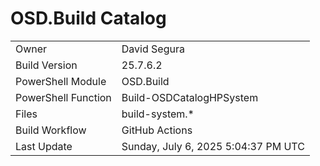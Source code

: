﻿# OSD.Build Catalog

| | |
|-|-|
| Owner | David Segura |
| Build Version | 25.7.6.2 |
| PowerShell Module | OSD.Build |
| PowerShell Function | Build-OSDCatalogHPSystem |
| Files | build-system.* |
| Build Workflow | GitHub Actions |
| Last Update | Sunday, July 6, 2025 5:04:37 PM UTC |

